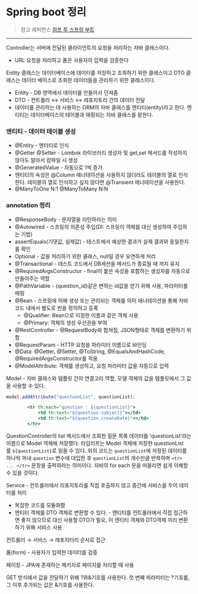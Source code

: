 # Spring boot 정리

> 참고 레퍼런스
> [점프 투 스프링 부트](https://wikidocs.net/book/7601)


---

Controller는 서버에 전달된 클라이언트의 요청을 처리하는 자바 클래스이다.

- URL 요청을 처리하고 폼은 사용자의 입력을 검증한다

Entity 클래스는 데이터베이스에 데이터를 저장하고 조회하기 위한 클래스이고 DTO 클래스는 데이터 베이스로 조회한 데이터들을 관리하기 위한 클래스이다. 

- Entity - DB 영역에서 데이터를 만들어서 던져줌
- DTO - 컨트롤러 ↔ 서비스 ↔  레포지토리 간의 데이터 전달
- 데이터를 관리하는 데 사용하는 ORM의 자바 클래스를 엔티티(entity)라고 한다. 엔티티는 데이터베이스의 테이블과 매핑되는 자바 클래스를 말한다.

### 엔티티 - 데이터 테이블 생성

- @Entity - 엔터티로 인식
- @Getter @Setter - Lombok 라이브러리 생성자 및 get,set 메서드를 작성하지 않아도 알아서 캄파일 시 생성
- @GeneratedValue - 자동으로 1씩 증가
- 엔티티의 속성은 @Column 애너테이션을 사용하지 않더라도 테이블의 열로 인식한다. 테이블의 열로 인식하고 싶지 않다면 @Transient 애너테이션을 사용한다.
- @ManyToOne N:1  @ManyToMany N:N

### annotation 정리

- @ResponseBody - 문자열을 리턴하라는 의미
- @Autowired - 스프링의 의존성 주입(DI: 스프링이 객체를 대신 생성하여 주입하는 기법)
- assertEquals(기댓값, 실제값) - 테스트에서 예상한 결과가 실제 결과와 동일한지를 확인
- Optional - 값을 처리하기 위한 클래스, null일 경우 유연하게 처리
- @Transactional - 테스트 코드에서 DB세션을 메서드가 종료될 때 까지 유지
- @RequiredArgsConstructor - final이 붙은 속성을 포함하는 생성자를 자동으로 만들어주는 역할
- @PathVariable - {question_id}같은 변하는 id값을 얻기 위해 사용, 파라미터를 매핑
- @Bean - 스프링에 의해 생성 또는 관리되는 객체를 의미 애너테이션을 통해 자바 코드 내에서 별도로 빈을 정의하고 등록
   - @Qualifier: Bean으로 지정한 이름과 같은 객체 사용
   - @Primary: 객체의 생성 우선권을 부여
- @RestController - @RequestBody와 합쳐짐, JSON형태로 객체를 변환하기 위함
- @RequestParam - HTTP 요청을 파라미터 이름으로 바인딩
- @Data: @Getter, @Setter, @ToString, @EqualsAndHashCode, @RequiredArgsConstructor를 적용
- @ModelAttribute: 객체를 생성하고, 요청 파라미터 값을 자동으로 입력

Model - 자바 클래스와 템플릿 간의 연결고리 역할, 모델 객체의 값을 템플릿에서 그 값을 사용할 수 있다.

```jsx
model.addAttribute("questuonList", questionList);

        <tr th:each="question : ${questionList}">
            <td th:text="${question.subject}"></td>
            <td th:text="${question.createDate}"></td>
        </tr>
```

QuestionController의 list 메서드에서 조회한 질문 목록 데이터를 ‘questionList’라는 이름으로 Model 객체에 저장했다. 타임리프는 Model 객체에 저장한 questionList를 `${questionList}`로 읽을 수 있다. 위의 코드는 `questionList`에 저장된 데이터를 하나씩 꺼내 `question` 변수에 대입한 후 `questionList`의 개수만큼 반복하며 `<tr> ... </tr>` 문장을 출력하라는 의미이다. 자바의 for each 문을 떠올리면 쉽게 이해할 수 있을 것이다.

Service - 컨트롤러에서 리포지토리를 직접 호출하지 않고 중간에 서비스를 두어 데이터를 처리

- 복잡한 코드를 모듈화함
- 엔티티 객체를 DTO 객체로 변환할 수 있다. - 엔티티를 컨트롤러에서 직접 접근하면  좋지 않으므로 대신 사용할 DTO가 필요, 이 엔티티 객체와 DTO객체 끼리 변환하기 위해 서비스 사용

컨트롤러 → 서비스 → 레포지터리 순서로 접근

폼(form) - 사용자가 입력한 데이터를 검증

페이징 - JPA에 존재하는 패키지로 페이지를 처리할 때 사용

GET 방식에서 값을 전달하기 위해 ?와&기호를 사용한다. 첫 번째 파라미터는 ?기호를, 그 이후 추가되는 값은 &기호를 사용한다.
